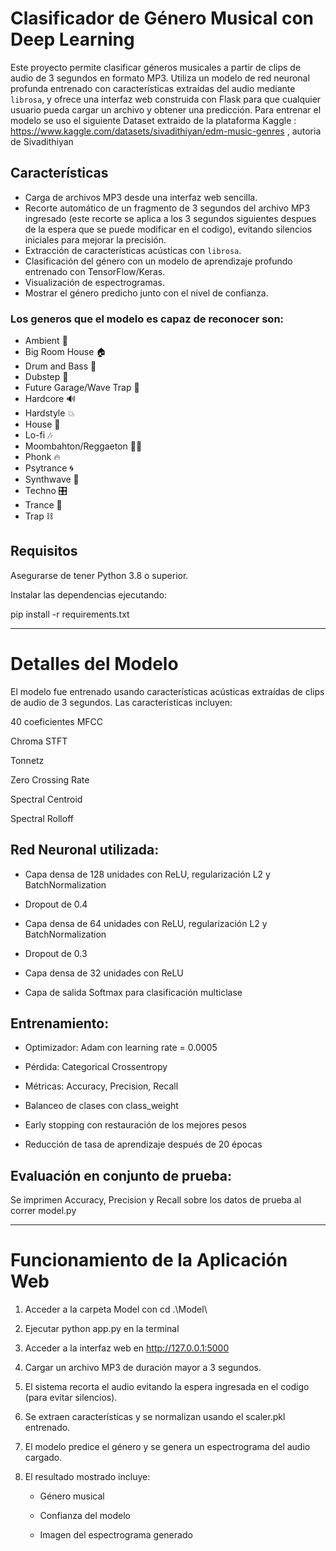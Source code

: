 # Clasificador de Género Musical con Deep Learning

Este proyecto permite clasificar géneros musicales a partir de clips de audio de 3 segundos en formato MP3. Utiliza un modelo de red neuronal profunda entrenado con características extraídas del audio mediante `librosa`, y ofrece una interfaz web construida con Flask para que cualquier usuario pueda cargar un archivo y obtener una predicción. Para entrenar el modelo se uso el siguiente Dataset extraido de la plataforma Kaggle : https://www.kaggle.com/datasets/sivadithiyan/edm-music-genres , autoria de Sivadithiyan



## Características

- Carga de archivos MP3 desde una interfaz web sencilla.
- Recorte automático de un fragmento de 3 segundos del archivo MP3 ingresado (este recorte se aplica a los 3 segundos siguientes despues de la espera que se puede modificar en el codigo), evitando silencios iniciales para mejorar la precisión.
- Extracción de características acústicas con `librosa`.
- Clasificación del género con un modelo de aprendizaje profundo entrenado con TensorFlow/Keras.
- Visualización de espectrogramas.
- Mostrar el género predicho junto con el nivel de confianza.
  
### Los generos que el modelo es capaz de reconocer son:

- Ambient 🌌
- Big Room House 🏠
- Drum and Bass 🥁
- Dubstep 🎵
- Future Garage/Wave Trap 🌊
- Hardcore 🔊
- Hardstyle 💥
- House 🏡
- Lo-fi 🎶
- Moombahton/Reggaeton 🎵🌴
- Phonk 🔥
- Psytrance 🌀
- Synthwave 🎹
- Techno 🎛️
- Trance 🚀
- Trap ⛓️



## Requisitos

Asegurarse de tener Python 3.8 o superior.

Instalar las dependencias ejecutando:

pip install -r requirements.txt


---

# Detalles del Modelo

El modelo fue entrenado usando características acústicas extraídas de clips de audio de 3 segundos. Las características incluyen:

40 coeficientes MFCC

Chroma STFT

Tonnetz

Zero Crossing Rate

Spectral Centroid

Spectral Rolloff



## Red Neuronal utilizada:


- Capa densa de 128 unidades con ReLU, regularización L2 y BatchNormalization

- Dropout de 0.4

- Capa densa de 64 unidades con ReLU, regularización L2 y BatchNormalization

- Dropout de 0.3

- Capa densa de 32 unidades con ReLU

- Capa de salida Softmax para clasificación multiclase



## Entrenamiento:

- Optimizador: Adam con learning rate = 0.0005

- Pérdida: Categorical Crossentropy

- Métricas: Accuracy, Precision, Recall

- Balanceo de clases con class_weight

- Early stopping con restauración de los mejores pesos

- Reducción de tasa de aprendizaje después de 20 épocas



## Evaluación en conjunto de prueba:

Se imprimen Accuracy, Precision y Recall sobre los datos de prueba al correr model.py

---

# Funcionamiento de la Aplicación Web

1) Acceder a la carpeta Model con cd .\Model\

2) Ejecutar python app.py en la terminal

3) Acceder a la interfaz web en http://127.0.0.1:5000

4) Cargar un archivo MP3 de duración mayor a 3 segundos.

5) El sistema recorta el audio evitando la espera ingresada en el codigo (para evitar silencios).

6) Se extraen características y se normalizan usando el scaler.pkl entrenado.

7) El modelo predice el género y se genera un espectrograma del audio cargado.

8) El resultado mostrado incluye:

    -  Género musical

    -  Confianza del modelo

    -  Imagen del espectrograma generado
